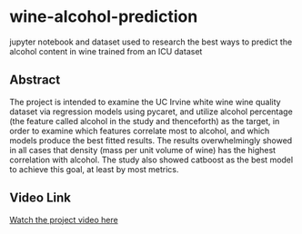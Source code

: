 # wine-alcohol-prediction
jupyter notebook and dataset used to research the best ways to predict the alcohol content in wine trained from an ICU dataset 

## Abstract
The project is intended to examine the UC Irvine white wine wine quality dataset via regression models using pycaret, and utilize alcohol percentage (the feature called alcohol in the study and thenceforth) as the target, in order to examine which features correlate most to alcohol, and which models produce the best fitted results. The results overwhelmingly showed in all cases that density (mass per unit volume of wine) has the highest correlation with alcohol. The study also showed catboost as the best model to achieve this goal, at least by most metrics.

## Video Link
[Watch the project video here](https://youtu.be/s1YH2yIElwM)
